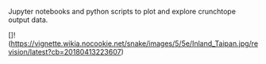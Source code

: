Jupyter notebooks and python scripts to plot and explore crunchtope output data.

[]!(https://vignette.wikia.nocookie.net/snake/images/5/5e/Inland_Taipan.jpg/revision/latest?cb=20180413223607)

